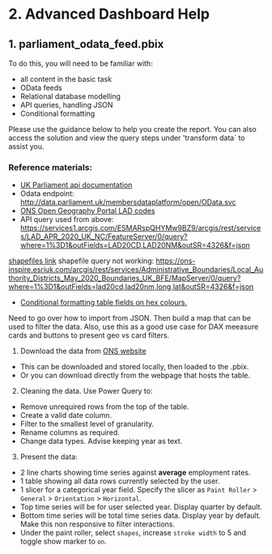 # 2. Advanced Dashboard Help

## 1. parliament_odata_feed.pbix

To do this, you will need to be familiar with:
- all content in the basic task
- OData feeds
- Relational database modelling
- API queries, handling JSON
- Conditional formatting 



Please use the guidance below to help you create the report. You can also access the solution and view the query
steps under 'transform data` to assist you.

### Reference materials:

* [UK Parliament api documentation](http://data.parliament.uk/membersdataplatform/open.aspx)
* Odata endpoint: http://data.parliament.uk/membersdataplatform/open/OData.svc
* [ONS Open Geography Portal LAD codes](https://geoportal.statistics.gov.uk/datasets/fe6bcee87d95476abc84e194fe088abb_0/geoservice)
* API query used from above: https://services1.arcgis.com/ESMARspQHYMw9BZ9/arcgis/rest/services/LAD_APR_2020_UK_NC/FeatureServer/0/query?where=1%3D1&outFields=LAD20CD,LAD20NM&outSR=4326&f=json

[shapefiles link](https://geoportal.statistics.gov.uk/datasets/7f83b82ef6ce46d3a5635d371e8a3e7c_0/geoservice)
shapefile query not working: https://ons-inspire.esriuk.com/arcgis/rest/services/Administrative_Boundaries/Local_Authority_Districts_May_2020_Boundaries_UK_BFE/MapServer/0/query?where=1%3D1&outFields=lad20cd,lad20nm,long,lat&outSR=4326&f=json

* [Conditional formatting table fields on hex colours.](https://docs.microsoft.com/en-us/power-bi/create-reports/desktop-conditional-table-formatting)

Need to go over how to import from JSON.
Then build a map that can be used to filter the data.
Also, use this as a good use case for DAX meeasure cards and buttons to present geo vs card filters.


1. Download the data from [ONS website](https://www.ons.gov.uk/generator?format=csv&uri=/employmentandlabourmarket/peopleinwork/employmentandemployeetypes/timeseries/lf24/lms)

- This can be downloaded and stored locally, then loaded to the .pbix.
- Or you can download directly from the webpage that hosts the table.

2. Cleaning the data. Use Power Query to:

- Remove unrequired rows from the top of the table.
- Create a valid date column.
- Filter to the smallest level of granularity.
- Rename columns as required.
- Change data types. Advise keeping year as text.

3. Present the data:

- 2 line charts showing time series against **average** employment rates.
- 1 table showing all data rows currently selected by the user.
- 1 slicer for a categorical year field. Specify the slicer as `Paint Roller` > `General` > `Orientation` > `Horizontal`.
- Top time series will be for user selected year. Display quarter by default.
- Bottom time series will be total time series data. Display year by default. Make this non responsive to filter interactions.
- Under the paint roller, select `shapes`, increase `stroke width` to 5 and toggle show marker to `on`.